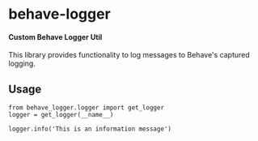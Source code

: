 # behave-logger
#### Custom Behave Logger Util
This library provides functionality to log messages to Behave's captured logging.

Usage
-------
    from behave_logger.logger import get_logger
    logger = get_logger(__name__)
    
    logger.info('This is an information message')
